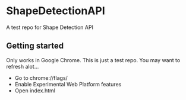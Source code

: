 # ShapeDetectionAPI
A test repo for Shape Detection API

## Getting started

Only works in Google Chrome.
This is just a test repo. You may want to refresh alot...

- Go to chrome://flags/
- Enable Experimental Web Platform features
- Open index.html